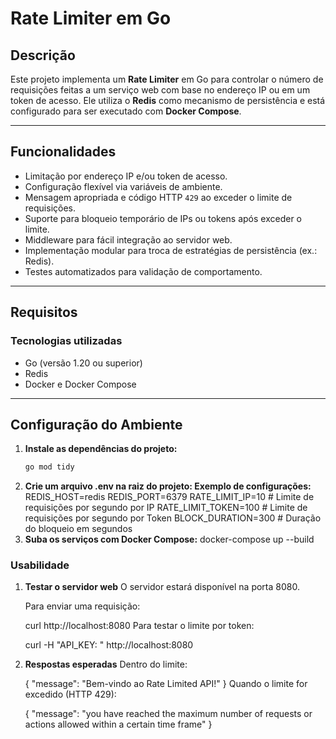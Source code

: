 # Rate Limiter em Go

## Descrição

Este projeto implementa um **Rate Limiter** em Go para controlar o número de requisições feitas a um serviço web com base no endereço IP ou em um token de acesso. Ele utiliza o **Redis** como mecanismo de persistência e está configurado para ser executado com **Docker Compose**.

---

## Funcionalidades

- Limitação por endereço IP e/ou token de acesso.
- Configuração flexível via variáveis de ambiente.
- Mensagem apropriada e código HTTP `429` ao exceder o limite de requisições.
- Suporte para bloqueio temporário de IPs ou tokens após exceder o limite.
- Middleware para fácil integração ao servidor web.
- Implementação modular para troca de estratégias de persistência (ex.: Redis).
- Testes automatizados para validação de comportamento.

---

## Requisitos

### Tecnologias utilizadas

- Go (versão 1.20 ou superior)
- Redis
- Docker e Docker Compose

---

## Configuração do Ambiente

1. **Instale as dependências do projeto:**
   ```bash
   go mod tidy
2. **Crie um arquivo .env na raiz do projeto: Exemplo de configurações:**
    REDIS_HOST=redis
    REDIS_PORT=6379
    RATE_LIMIT_IP=10            # Limite de requisições por segundo por IP
    RATE_LIMIT_TOKEN=100        # Limite de requisições por segundo por Token
    BLOCK_DURATION=300          # Duração do bloqueio em segundos
3. **Suba os serviços com Docker Compose:**
    docker-compose up --build

### Usabilidade
1. **Testar o servidor web**
    O servidor estará disponível na porta 8080.

    Para enviar uma requisição:

    curl http://localhost:8080
    Para testar o limite por token:

    curl -H "API_KEY: <TOKEN>" http://localhost:8080
2. **Respostas esperadas**
    Dentro do limite:

    {
    "message": "Bem-vindo ao Rate Limited API!"
    }
    Quando o limite for excedido (HTTP 429):

    {
    "message": "you have reached the maximum number of requests or actions allowed within a certain time frame"
}